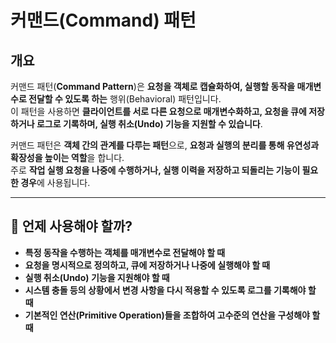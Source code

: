 # **커맨드(Command) 패턴**  

## **개요**  
커맨드 패턴(**Command Pattern**)은 **요청을 객체로 캡슐화하여, 실행할 동작을 매개변수로 전달할 수 있도록 하는** 행위(Behavioral) 패턴입니다.  
이 패턴을 사용하면 **클라이언트를 서로 다른 요청으로 매개변수화하고, 요청을 큐에 저장하거나 로그로 기록하며, 실행 취소(Undo) 기능을 지원할 수 있습니다**.  

커맨드 패턴은 **객체 간의 관계를 다루는 패턴**으로, **요청과 실행의 분리를 통해 유연성과 확장성을 높이는 역할**을 합니다.  
주로 **작업 실행 요청을 나중에 수행하거나, 실행 이력을 저장하고 되돌리는 기능이 필요한 경우**에 사용됩니다.  

---

## **📌 언제 사용해야 할까?**  
- **특정 동작을 수행하는 객체를 매개변수로 전달해야 할 때**  
- **요청을 명시적으로 정의하고, 큐에 저장하거나 나중에 실행해야 할 때**  
- **실행 취소(Undo) 기능을 지원해야 할 때**  
- **시스템 충돌 등의 상황에서 변경 사항을 다시 적용할 수 있도록 로그를 기록해야 할 때**  
- **기본적인 연산(Primitive Operation)들을 조합하여 고수준의 연산을 구성해야 할 때**  
